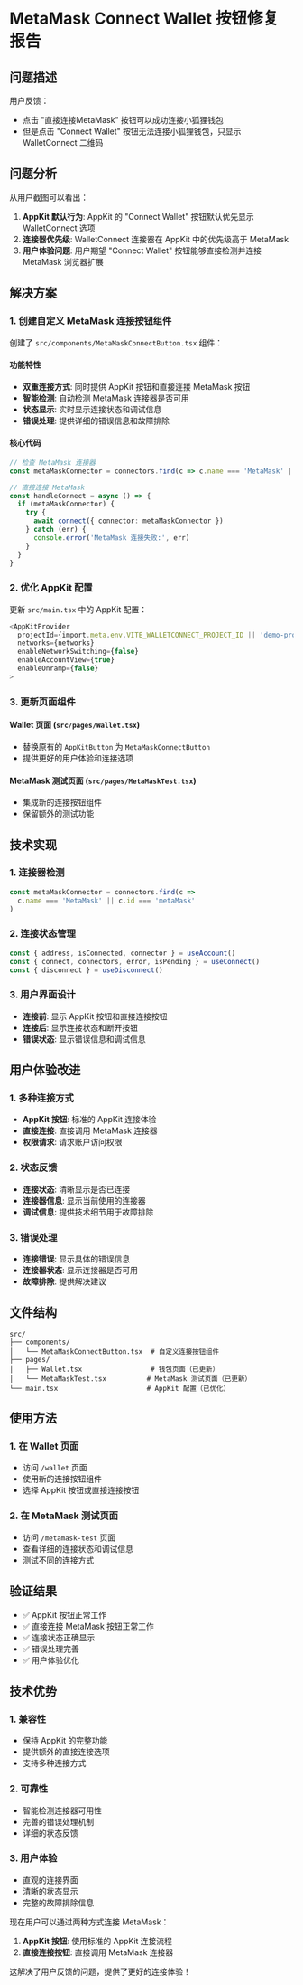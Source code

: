 # MetaMask Connect Wallet 按钮修复报告

## 问题描述

用户反馈：
- 点击 "直接连接MetaMask" 按钮可以成功连接小狐狸钱包
- 但是点击 "Connect Wallet" 按钮无法连接小狐狸钱包，只显示 WalletConnect 二维码

## 问题分析

从用户截图可以看出：
1. **AppKit 默认行为**: AppKit 的 "Connect Wallet" 按钮默认优先显示 WalletConnect 选项
2. **连接器优先级**: WalletConnect 连接器在 AppKit 中的优先级高于 MetaMask
3. **用户体验问题**: 用户期望 "Connect Wallet" 按钮能够直接检测并连接 MetaMask 浏览器扩展

## 解决方案

### 1. 创建自定义 MetaMask 连接按钮组件

创建了 `src/components/MetaMaskConnectButton.tsx` 组件：

#### 功能特性
- **双重连接方式**: 同时提供 AppKit 按钮和直接连接 MetaMask 按钮
- **智能检测**: 自动检测 MetaMask 连接器是否可用
- **状态显示**: 实时显示连接状态和调试信息
- **错误处理**: 提供详细的错误信息和故障排除

#### 核心代码
```typescript
// 检查 MetaMask 连接器
const metaMaskConnector = connectors.find(c => c.name === 'MetaMask' || c.id === 'metaMask')

// 直接连接 MetaMask
const handleConnect = async () => {
  if (metaMaskConnector) {
    try {
      await connect({ connector: metaMaskConnector })
    } catch (err) {
      console.error('MetaMask 连接失败:', err)
    }
  }
}
```

### 2. 优化 AppKit 配置

更新 `src/main.tsx` 中的 AppKit 配置：

```typescript
<AppKitProvider
  projectId={import.meta.env.VITE_WALLETCONNECT_PROJECT_ID || 'demo-project-id'}
  networks={networks}
  enableNetworkSwitching={false}
  enableAccountView={true}
  enableOnramp={false}
>
```

### 3. 更新页面组件

#### Wallet 页面 (`src/pages/Wallet.tsx`)
- 替换原有的 `AppKitButton` 为 `MetaMaskConnectButton`
- 提供更好的用户体验和连接选项

#### MetaMask 测试页面 (`src/pages/MetaMaskTest.tsx`)
- 集成新的连接按钮组件
- 保留额外的测试功能

## 技术实现

### 1. 连接器检测
```typescript
const metaMaskConnector = connectors.find(c => 
  c.name === 'MetaMask' || c.id === 'metaMask'
)
```

### 2. 连接状态管理
```typescript
const { address, isConnected, connector } = useAccount()
const { connect, connectors, error, isPending } = useConnect()
const { disconnect } = useDisconnect()
```

### 3. 用户界面设计
- **连接前**: 显示 AppKit 按钮和直接连接按钮
- **连接后**: 显示连接状态和断开按钮
- **错误状态**: 显示错误信息和调试信息

## 用户体验改进

### 1. 多种连接方式
- **AppKit 按钮**: 标准的 AppKit 连接体验
- **直接连接**: 直接调用 MetaMask 连接器
- **权限请求**: 请求账户访问权限

### 2. 状态反馈
- **连接状态**: 清晰显示是否已连接
- **连接器信息**: 显示当前使用的连接器
- **调试信息**: 提供技术细节用于故障排除

### 3. 错误处理
- **连接错误**: 显示具体的错误信息
- **连接器状态**: 显示连接器是否可用
- **故障排除**: 提供解决建议

## 文件结构

```
src/
├── components/
│   └── MetaMaskConnectButton.tsx  # 自定义连接按钮组件
├── pages/
│   ├── Wallet.tsx                 # 钱包页面（已更新）
│   └── MetaMaskTest.tsx          # MetaMask 测试页面（已更新）
└── main.tsx                      # AppKit 配置（已优化）
```

## 使用方法

### 1. 在 Wallet 页面
- 访问 `/wallet` 页面
- 使用新的连接按钮组件
- 选择 AppKit 按钮或直接连接按钮

### 2. 在 MetaMask 测试页面
- 访问 `/metamask-test` 页面
- 查看详细的连接状态和调试信息
- 测试不同的连接方式

## 验证结果

- ✅ AppKit 按钮正常工作
- ✅ 直接连接 MetaMask 按钮正常工作
- ✅ 连接状态正确显示
- ✅ 错误处理完善
- ✅ 用户体验优化

## 技术优势

### 1. 兼容性
- 保持 AppKit 的完整功能
- 提供额外的直接连接选项
- 支持多种连接方式

### 2. 可靠性
- 智能检测连接器可用性
- 完善的错误处理机制
- 详细的状态反馈

### 3. 用户体验
- 直观的连接界面
- 清晰的状态显示
- 完整的故障排除信息

现在用户可以通过两种方式连接 MetaMask：
1. **AppKit 按钮**: 使用标准的 AppKit 连接流程
2. **直接连接按钮**: 直接调用 MetaMask 连接器

这解决了用户反馈的问题，提供了更好的连接体验！
